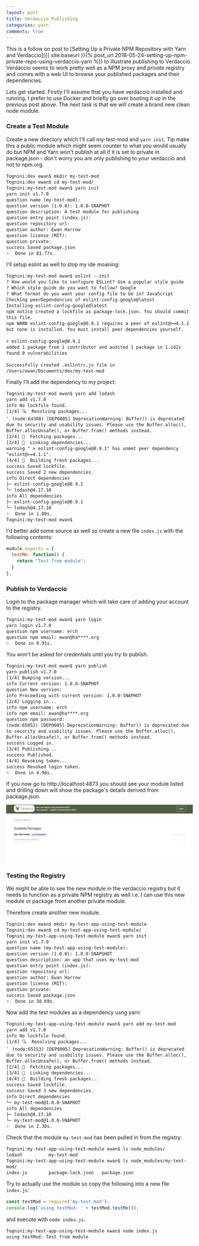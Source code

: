 ```yaml
---
layout: post
title: Verdaccio Publishing
categories: yarn
comments: true
---
```

This is a follow on post to [Setting Up a Private NPM Repository with Yarn and Verdaccio]({{ site.baseurl }}{% post_url 2018-05-24-setting-up-npm-private-repo-using-verdaccio-yarn %}) to illustrate publishing to Verdaccio.  Verdaccio seems to work pretty well as a NPM proxy and *private* registry and comes with a web UI to browse your published packages and their dependencies.

Lets get started.  Firstly I'll assume that you have verdaccio installed and running.  I prefer to use Docker and briefly go over booting it up in the previous post above.  The next task is that we will create a brand new clean node module.

### Create a Test Module
Create a new directory which I'll call my-test-mod and `yarn init`.  Tip make this a public module which might seem counter to what you would usually do but NPM and Yarn won't publish at all if it is set to private in package.json - don't worry you are only publishing to your verdaccio and not to npm.org.

```terminal
Tognini:dev ewan$ mkdir my-test-mod
Tognini:dev ewan$ cd my-test-mod/
Tognini:my-test-mod ewan$ yarn init
yarn init v1.7.0
question name (my-test-mod):
question version (1.0.0): 1.0.0-SNAPHOT
question description: A test module for publishing
question entry point (index.js):
question repository url:
question author: Ewan Harrow
question license (MIT):
question private:
success Saved package.json
✨  Done in 81.77s.
```

I'll setup eslint as well to stop my ide moaning:

```terminal
Tognini:my-test-mod ewan$ eslint --init
? How would you like to configure ESLint? Use a popular style guide
? Which style guide do you want to follow? Google
? What format do you want your config file to be in? JavaScript
Checking peerDependencies of eslint-config-google@latest
Installing eslint-config-google@latest
npm notice created a lockfile as package-lock.json. You should commit this file.
npm WARN eslint-config-google@0.9.1 requires a peer of eslint@>=4.1.1 but none is installed. You must install peer dependencies yourself.

+ eslint-config-google@0.9.1
added 1 package from 1 contributor and audited 1 package in 1.142s
found 0 vulnerabilities

Successfully created .eslintrc.js file in /Users/ewan/Documents/dev/my-test-mod
```

Finally I'll add the dependency to my project:
``` terminal
Tognini:my-test-mod ewan$ yarn add lodash
yarn add v1.7.0
info No lockfile found.
[1/4] 🔍  Resolving packages...
⠁ (node:64308) [DEP0005] DeprecationWarning: Buffer() is deprecated due to security and usability issues. Please use the Buffer.alloc(), Buffer.allocUnsafe(), or Buffer.from() methods instead.
[2/4] 🚚  Fetching packages...
[3/4] 🔗  Linking dependencies...
warning " > eslint-config-google@0.9.1" has unmet peer dependency "eslint@>=4.1.1".
[4/4] 📃  Building fresh packages...
success Saved lockfile.
success Saved 2 new dependencies.
info Direct dependencies
├─ eslint-config-google@0.9.1
└─ lodash@4.17.10
info All dependencies
├─ eslint-config-google@0.9.1
└─ lodash@4.17.10
✨  Done in 1.09s.
Tognini:my-test-mod ewan$
```


I'd better add some source as well so create a new file `index.js` with the following contents:

``` javascript
module.exports = {
  testMe: function() {
    return "Test from module";
  }
};
```

### Publish to Verdaccio
Login to the package manager which will take care of adding your account to the registry.

``` terminal
Tognini:my-test-mod ewan$ yarn login
yarn login v1.7.0
question npm username: erch
question npm email: ewan@ha****.org
✨  Done in 9.91s.
```

You won't be asked for credentials until you try to publish.

``` terminal
Tognini:my-test-mod ewan$ yarn publish
yarn publish v1.7.0
[1/4] Bumping version...
info Current version: 1.0.0-SNAPHOT
question New version:
info Proceeding with current version: 1.0.0-SNAPHOT
[2/4] Logging in...
info npm username: erch
info npm email: ewan@ha****.org
question npm password:
(node:65052) [DEP0005] DeprecationWarning: Buffer() is deprecated due to security and usability issues. Please use the Buffer.alloc(), Buffer.allocUnsafe(), or Buffer.from() methods instead.
success Logged in.
[3/4] Publishing...
success Published.
[4/4] Revoking token...
success Revoked login token.
✨  Done in 4.98s.
```

If you now go to http://localhost:4873 you should see your module listed and drilling down will show the package's details derived from package.json.

<img src="/public/verdaccio-published-module.png" class="img-fluid">

### Testing the Registry
We might be able to see the new module in the verdaccio registry but it needs to function as a private NPM registry as well i.e. I can use this new module or package from another private module.

Therefore create another new module.

``` terminal
Tognini:dev ewan$ mkdir my-test-app-using-test-module
Tognini:dev ewan$ cd my-test-app-using-test-module/
Tognini:my-test-app-using-test-module ewan$ yarn init
yarn init v1.7.0
question name (my-test-app-using-test-module):
question version (1.0.0): 1.0.0-SNAPSHOT
question description: an app that uses my-test-mod
question entry point (index.js):
question repository url:
question author: Ewan Harrow
question license (MIT):
question private:
success Saved package.json
✨  Done in 38.69s.
```

Now add the test modules as a dependency usng yarn:

``` terminal
Tognini:my-test-app-using-test-module ewan$ yarn add my-test-mod
yarn add v1.7.0
info No lockfile found.
[1/4] 🔍  Resolving packages...
⠁ (node:65153) [DEP0005] DeprecationWarning: Buffer() is deprecated due to security and usability issues. Please use the Buffer.alloc(), Buffer.allocUnsafe(), or Buffer.from() methods instead.
[2/4] 🚚  Fetching packages...
[3/4] 🔗  Linking dependencies...
[4/4] 📃  Building fresh packages...
success Saved lockfile.
success Saved 3 new dependencies.
info Direct dependencies
└─ my-test-mod@1.0.0-SNAPHOT
info All dependencies
├─ lodash@4.17.10
└─ my-test-mod@1.0.0-SNAPHOT
✨  Done in 2.30s.
```

Check that the module `my-test-mod` has been pulled in from the registry:

``` terminal
Tognini:my-test-app-using-test-module ewan$ ls node_modules/
lodash			my-test-mod
Tognini:my-test-app-using-test-module ewan$ ls node_modules/my-test-mod/
index.js		package-lock.json	package.json
```

Try to actually use the module so copy the following into a new file `index.js`:

``` javascript
const testMod = require('my-test-mod');
console.log('using testMod: ' + testMod.testMe());
```

and execute with `node index.js`.

``` terminal
Tognini:my-test-app-using-test-module ewan$ node index.js
using testMod: Test from module
```
